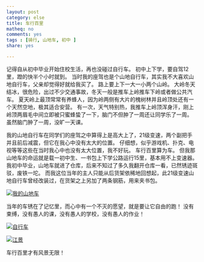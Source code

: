 ```yaml
---
layout: post 
category: else
title: 车行百里 
matheq: no
comments: yes
tags : [骑行, 山地车, 初中 ]  
share: yes

---
```


记得自从初中毕业开始住校生活，再也没碰过自行车。
初中上下学，要自驾12里，蹬的快半个小时就到。
当时我的座驾也是个山地自行车，其实我不大喜欢山地自行车，父亲却觉得好就给我买了。
路上要上下一大一小两个山岭。
大岭冬天结冰，很危险，出过不少交通事故，冬天一般是推车上岭推车下岭或者做公共汽车。
夏天岭上最顶常常有养蜂人，因为岭两侧有大片的槐树林并且岭顶处还有一个天然空地，极其适合安营。
有一次，天气特别热，我推车上岭顶浑身汗，刚上岭顶两眉毛中间立即被只蜜蜂蛰了一下，脑门不但肿了一周还让同学乐了一周。
虽然脑门肿了一周，没旷一天课。

我的山地自行车在同学们的座驾之中算得上是高大上了，21级变速，两个副把手并且前后减震，但它在我心中没有太大的位置。
仔细想，似乎游戏机、扑克、电视等等这些在当时我心中也没有太大位置，我不好玩。
车行百里算为车。
但我那山地车的命运就是载一初中生、一书包上下学公路运行15里，基本用不上变速器。
我初中毕业，山地车就进了仓库，后来不知过了多久我翻开仓库一看，已然锈迹斑驳，废铁一坨。
而我这位当年的主人只能从后货架依稀地回想起，此21级变速山地自行车曾经改装过，在货架之上另加了两条钢筋，用来夹书包。

<a class="fancybox" rel="gallery2" href="https://raw.githubusercontent.com/dustincys/figs/main/bicycle.jpg" title="我的山地车"><img src="https://raw.githubusercontent.com/dustincys/figs/main/bicycle.jpg" alt="我的山地车" /></a>

当年的车锈在了记忆里，而心中有一个不灭的愿望，就是要让它自由的跑！
没有束缚，没有愚人的课，没有愚人的学校，没有愚人的作业！

<a class="fancybox" rel="gallary1" href="https://2s66lw.blu.livefilestore.com/y2pi-KiUfYjFl4rPAAQKSOBDemAtBU921cXx7gyq2BJDakoV7-CVbK80I4JxXvIM8fYxMeoreYshWLjaroauCLY7ljOXDm1aYJriDRqOF7Zb60/IMG_0246.JPG" title="自行车"><img src="https://2s66lw.blu.livefilestore.com/y2pi-KiUfYjFl4rPAAQKSOBDemAtBU921cXx7gyq2BJDakoV7-CVbK80I4JxXvIM8fYxMeoreYshWLjaroauCLY7ljOXDm1aYJriDRqOF7Zb60/IMG_0246.JPG" alt="自行车"/></a>

<a class="fancybox" rel="gallary1" href="https://2s66lw.blu.livefilestore.com/y2puWXWHZ2OW9seA5rDhkfSX3y5zAP5dltKycW2hGNtahl2FfAXUk_bf0_1YUQ8SXuurYcvpfLNDTq3dYO7IcdixiVJ23ExggeoJoG7Tn1gSWw/IMG_0208.JPG" title="江景"><img src="https://2s66lw.blu.livefilestore.com/y2puWXWHZ2OW9seA5rDhkfSX3y5zAP5dltKycW2hGNtahl2FfAXUk_bf0_1YUQ8SXuurYcvpfLNDTq3dYO7IcdixiVJ23ExggeoJoG7Tn1gSWw/IMG_0208.JPG" alt="江景"/></a>

车行百里才有风景无限！
